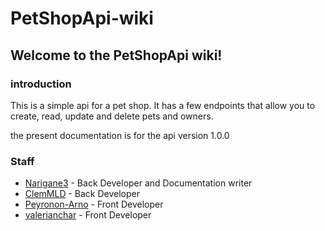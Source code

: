 # PetShopApi-wiki 

## Welcome to the PetShopApi wiki!

### introduction
This is a simple api for a pet shop. 
It has a few endpoints that allow you to create, read,
update and delete pets and owners.

the present documentation is for the api version 1.0.0

### Staff
- [Narigane3](https://github.com/Narigane3) - Back Developer and Documentation writer
- [ClemMLD](https://github.com/ClemMLD) - Back Developer
- [Peyronon-Arno](https://github.com/Peyronon-Arno) - Front Developer
- [valerianchar](https://github.com/valerianchar) - Front Developer
